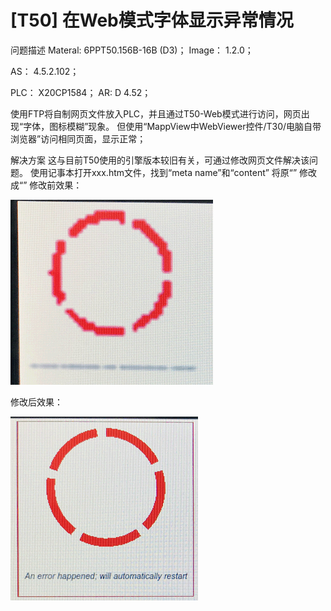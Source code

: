 # [T50] 在Web模式字体显示异常情况
问题描述
Materal:    6PPT50.156B-16B (D3)；
Image：    1.2.0；

AS：          4.5.2.102；

PLC：        X20CP1584；
AR:            D 4.52；

使用FTP将自制网页文件放入PLC，并且通过T50-Web模式进行访问，网页出现“字体，图标模糊”现象。
但使用“MappView中WebViewer控件/T30/电脑自带浏览器”访问相同页面，显示正常；

解决方案
这与目前T50使用的引擎版本较旧有关，可通过修改网页文件解决该问题。
使用记事本打开xxx.htm文件，找到“meta name”和“content”
将原“<meta name="viewport" content="user-scalable=no">”
修改成“<meta name="viewport" content="width=device-width, user-scalable=no">”
修改前效果：

  ![Img](./FILES/022[T50]%20在Web模式字体显示异常情况.md/img-20220617100057.png)
        
修改后效果：

![Img](./FILES/022[T50]%20在Web模式字体显示异常情况.md/img-20220617100111.png)

          